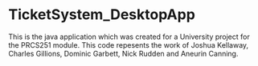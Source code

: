# TicketSystem_DesktopApp
This is the java application which was created for a University project for the PRCS251 module. This code repesents the work of Joshua Kellaway, Charles Gillions, Dominic Garbett, Nick Rudden and Aneurin Canning.
